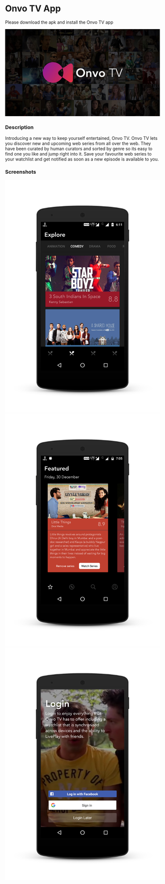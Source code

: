 # Onvo TV App
Please download the apk and install the Onvo TV app

![Feature Image](https://github.com/vrjgamer/My-Apps/blob/master/Onvo%20TV%20App/feature_page_1.jpeg)

### Description
Introducing a new way to keep yourself entertained, Onvo TV.
Onvo TV lets you discover new and upcoming web series from all over the web. They have been curated by human curators and sorted by genre so its easy to find one you like and jump right into it.
Save your favourite web series to your watchlist and get notified as soon as a new episode is available to you.

### Screenshots
![ScreenShot 1](https://github.com/vrjgamer/My-Apps/blob/master/Onvo%20TV%20App/1.png)
![ScreenShot 2](https://github.com/vrjgamer/My-Apps/blob/master/Onvo%20TV%20App/3.png) 
![ScreenShot 3](https://github.com/vrjgamer/My-Apps/blob/master/Onvo%20TV%20App/8.png)


